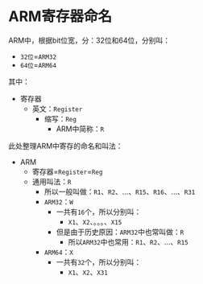 # ARM寄存器命名

ARM中，根据bit位宽，分：32位和64位，分别叫：

* `32位`=`ARM32`
* `64位`=`ARM64`

其中：

* 寄存器
  * 英文：`Register`
    * 缩写：`Reg`
      * ARM中简称：`R`

此处整理ARM中寄存的命名和叫法：

* ARM
  * 寄存器=`Register`=`Reg`
  * 通用叫法：`R`
    * 所以一般叫做：`R1`、`R2`、...、`R15`、`R16`、...、`R31`
    * `ARM32`：`W`
      * 一共有`16`个，所以分别叫：
        * `X1`、`X2`、。。。、`X15`
      * 但是由于历史原因：`ARM32`中也常叫做：`R`
        * 所以`ARM32`中也常用：`R1`、`R2`、...、`R15`
    * `ARM64`：`X`
      * 一共有`32`个，所以分别叫：
        * `X1`、`X2`、`X31`

